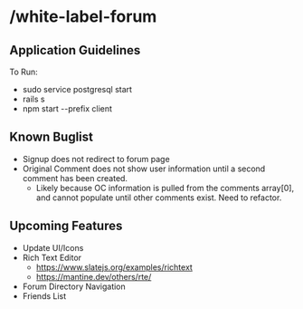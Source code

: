 # /white-label-forum
## Application Guidelines
To Run:
- sudo service postgresql start
- rails s
- npm start --prefix client

## Known Buglist
- Signup does not redirect to forum page
- Original Comment does not show user information until a second comment has been created.
    - Likely because OC information is pulled from the comments array[0], and cannot populate until other comments exist. Need to refactor.

## Upcoming Features
- Update UI/Icons
- Rich Text Editor
    - https://www.slatejs.org/examples/richtext
    - https://mantine.dev/others/rte/
- Forum Directory Navigation
- Friends List

